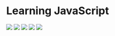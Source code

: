 # Learning JavaScript

[![](https://img.shields.io/github/license/jnonino/learning-javascript)](https://github.com/jnonino/learning-javascript)
[![](https://img.shields.io/github/issues/jnonino/learning-javascript)](https://github.com/jnonino/learning-javascript)
[![](https://img.shields.io/github/issues-closed/jnonino/learning-javascript)](https://github.com/jnonino/learning-javascript)
[![](https://img.shields.io/github/languages/code-size/jnonino/learning-javascript)](https://github.com/jnonino/learning-javascript)
[![](https://img.shields.io/github/repo-size/jnonino/learning-javascript)](https://github.com/jnonino/learning-javascript)
